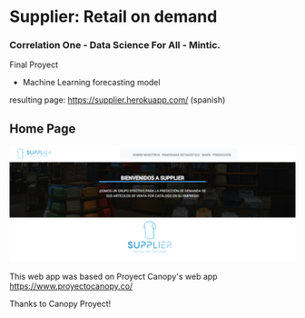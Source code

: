 # Supplier: Retail on demand
### Correlation One - Data Science For All - Mintic. 
Final Proyect 
- Machine Learning forecasting model


resulting page: https://supplier.herokuapp.com/ (spanish)



## Home Page 
![Home.png](https://github.com/Sebasc322/SupplierApp/blob/main/Home.png)








This web app was based on Proyect Canopy's web app
https://www.proyectocanopy.co/

Thanks to Canopy Proyect!
